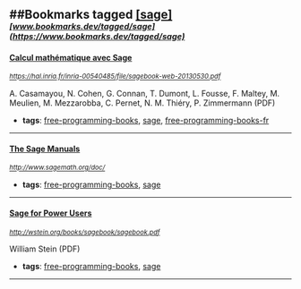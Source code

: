 ##Bookmarks tagged [[sage]](https://www.bookmarks.dev?q=[sage])
_<sup><sup>[www.bookmarks.dev/tagged/sage](https://www.bookmarks.dev/tagged/sage)</sup></sup>_
---
#### [Calcul mathématique avec Sage](https://hal.inria.fr/inria-00540485/file/sagebook-web-20130530.pdf)
_<sup>https://hal.inria.fr/inria-00540485/file/sagebook-web-20130530.pdf</sup>_

A. Casamayou, N. Cohen, G. Connan, T. Dumont, L. Fousse, F. Maltey, M. Meulien, M. Mezzarobba, C. Pernet, N. M. Thiéry, P. Zimmermann (PDF)
* **tags**: [free-programming-books](../tagged/free-programming-books.md), [sage](../tagged/sage.md), [free-programming-books-fr](../tagged/free-programming-books-fr.md)
---
#### [The Sage Manuals](http://www.sagemath.org/doc/)
_<sup>http://www.sagemath.org/doc/</sup>_

* **tags**: [free-programming-books](../tagged/free-programming-books.md), [sage](../tagged/sage.md)
---
#### [Sage for Power Users](http://wstein.org/books/sagebook/sagebook.pdf)
_<sup>http://wstein.org/books/sagebook/sagebook.pdf</sup>_

William Stein (PDF)
* **tags**: [free-programming-books](../tagged/free-programming-books.md), [sage](../tagged/sage.md)
---
